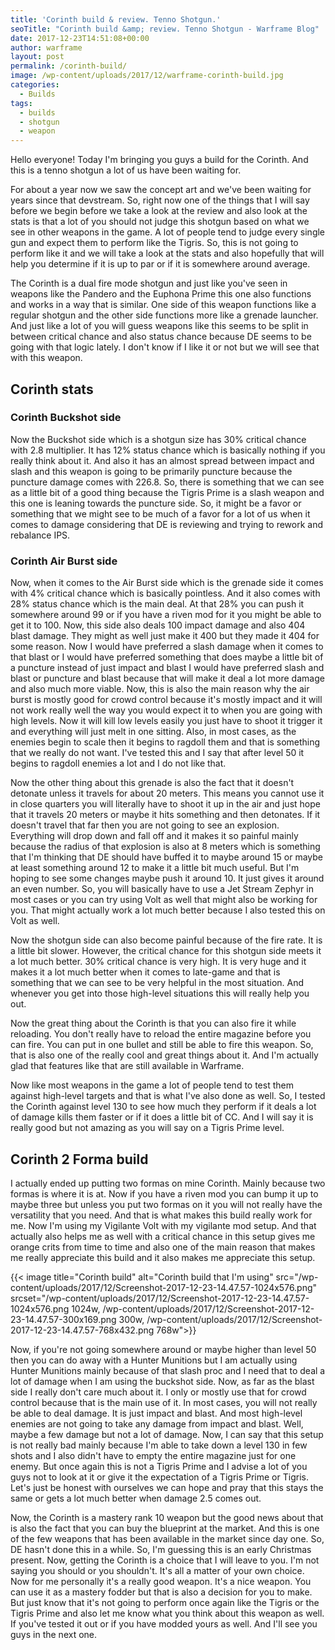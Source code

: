 ```yaml
---
title: 'Corinth build & review. Tenno Shotgun.'
seoTitle: "Corinth build &amp; review. Tenno Shotgun - Warframe Blog"
date: 2017-12-23T14:51:08+00:00
author: warframe
layout: post
permalink: /corinth-build/
image: /wp-content/uploads/2017/12/warframe-corinth-build.jpg
categories:
  - Builds
tags:
  - builds
  - shotgun
  - weapon
---
```

Hello everyone! Today I'm bringing you guys a build for the Corinth. And this is a tenno shotgun a lot of us have been waiting for.<!--more-->

For about a year now we saw the concept art and we've been waiting for years since that devstream. So, right now one of the things that I will say before we begin before we take a look at the review and also look at the stats is that a lot of you should not judge this shotgun based on what we see in other weapons in the game. A lot of people tend to judge every single gun and expect them to perform like the Tigris. So, this is not going to perform like it and we will take a look at the stats and also hopefully that will help you determine if it is up to par or if it is somewhere around average.

The Corinth is a dual fire mode shotgun and just like you've seen in weapons like the Pandero and the Euphona Prime this one also functions and works in a way that is similar. One side of this weapon functions like a regular shotgun and the other side functions more like a grenade launcher. And just like a lot of you will guess weapons like this seems to be split in between critical chance and also status chance because DE seems to be going with that logic lately. I don't know if I like it or not but we will see that with this weapon.

## Corinth stats

### Corinth Buckshot side

Now the Buckshot side which is a shotgun size has 30% critical chance with 2.8 multiplier. It has 12% status chance which is basically nothing if you really think about it. And also it has an almost spread between impact and slash and this weapon is going to be primarily puncture because the puncture damage comes with 226.8. So, there is something that we can see as a little bit of a good thing because the Tigris Prime is a slash weapon and this one is leaning towards the puncture side. So, it might be a favor or something that we might see to be much of a favor for a lot of us when it comes to damage considering that DE is reviewing and trying to rework and rebalance IPS.

### Corinth Air Burst side

Now, when it comes to the Air Burst side which is the grenade side it comes with 4% critical chance which is basically pointless. And it also comes with 28% status chance which is the main deal. At that 28% you can push it somewhere around 99 or if you have a riven mod for it you might be able to get it to 100. Now, this side also deals 100 impact damage and also 404 blast damage. They might as well just make it 400 but they made it 404 for some reason. Now I would have preferred a slash damage when it comes to that blast or I would have preferred something that does maybe a little bit of a puncture instead of just impact and blast I would have preferred slash and blast or puncture and blast because that will make it deal a lot more damage and also much more viable. Now, this is also the main reason why the air burst is mostly good for crowd control because it's mostly impact and it will not work really well the way you would expect it to when you are going with high levels. Now it will kill low levels easily you just have to shoot it trigger it and everything will just melt in one sitting. Also, in most cases, as the enemies begin to scale then it begins to ragdoll them and that is something that we really do not want. I've tested this and I say that after level 50 it begins to ragdoll enemies a lot and I do not like that.

Now the other thing about this grenade is also the fact that it doesn't detonate unless it travels for about 20 meters. This means you cannot use it in close quarters you will literally have to shoot it up in the air and just hope that it travels 20 meters or maybe it hits something and then detonates. If it doesn't travel that far then you are not going to see an explosion. Everything will drop down and fall off and it makes it so painful mainly because the radius of that explosion is also at 8 meters which is something that I'm thinking that DE should have buffed it to maybe around 15 or maybe at least something around 12 to make it a little bit much useful. But I'm hoping to see some changes maybe push it around 10. It just gives it around an even number. So, you will basically have to use a Jet Stream Zephyr in most cases or you can try using Volt as well that might also be working for you. That might actually work a lot much better because I also tested this on Volt as well.

Now the shotgun side can also become painful because of the fire rate. It is a little bit slower. However, the critical chance for this shotgun side meets it a lot much better. 30% critical chance is very high. It is very huge and it makes it a lot much better when it comes to late-game and that is something that we can see to be very helpful in the most situation. And whenever you get into those high-level situations this will really help you out.

Now the great thing about the Corinth is that you can also fire it while reloading. You don't really have to reload the entire magazine before you can fire. You can put in one bullet and still be able to fire this weapon. So, that is also one of the really cool and great things about it. And I'm actually glad that features like that are still available in Warframe.

Now like most weapons in the game a lot of people tend to test them against high-level targets and that is what I've also done as well. So, I tested the Corinth against level 130 to see how much they perform if it deals a lot of damage kills them faster or if it does a little bit of CC. And I will say it is really good but not amazing as you will say on a Tigris Prime level.

## Corinth 2 Forma build

I actually ended up putting two formas on mine Corinth. Mainly because two formas is where it is at. Now if you have a riven mod you can bump it up to maybe three but unless you put two formas on it you will not really have the versatility that you need. And that is what makes this build really work for me. Now I'm using my Vigilante Volt with my vigilante mod setup. And that actually also helps me as well with a critical chance in this setup gives me orange crits from time to time and also one of the main reason that makes me really appreciate this build and it also makes me appreciate this setup.

{{< image title="Corinth build" alt="Corinth build that I'm using" src="/wp-content/uploads/2017/12/Screenshot-2017-12-23-14.47.57-1024x576.png" srcset="/wp-content/uploads/2017/12/Screenshot-2017-12-23-14.47.57-1024x576.png 1024w, /wp-content/uploads/2017/12/Screenshot-2017-12-23-14.47.57-300x169.png 300w, /wp-content/uploads/2017/12/Screenshot-2017-12-23-14.47.57-768x432.png 768w">}}

Now, if you're not going somewhere around or maybe higher than level 50 then you can do away with a Hunter Munitions but I am actually using Hunter Munitions mainly because of that slash proc and I need that to deal a lot of damage when I am using the buckshot side. Now, as far as the blast side I really don't care much about it. I only or mostly use that for crowd control because that is the main use of it. In most cases, you will not really be able to deal damage. It is just impact and blast. And most high-level enemies are not going to take any damage from impact and blast. Well, maybe a few damage but not a lot of damage. Now, I can say that this setup is not really bad mainly because I'm able to take down a level 130 in few shots and I also didn't have to empty the entire magazine just for one enemy. But once again this is not a Tigris Prime and I advise a lot of you guys not to look at it or give it the expectation of a Tigris Prime or Tigris. Let's just be honest with ourselves we can hope and pray that this stays the same or gets a lot much better when damage 2.5 comes out.

Now, the Corinth is a mastery rank 10 weapon but the good news about that is also the fact that you can buy the blueprint at the market. And this is one of the few weapons that has been available in the market since day one. So, DE hasn't done this in a while. So, I'm guessing this is an early Christmas present. Now, getting the Corinth is a choice that I will leave to you. I'm not saying you should or you shouldn't. It's all a matter of your own choice. Now for me personally it's a really good weapon. It's a nice weapon. You can use it as a mastery fodder but that is also a decision for you to make. But just know that it's not going to perform once again like the Tigris or the Tigris Prime and also let me know what you think about this weapon as well. If you've tested it out or if you have modded yours as well. And I'll see you guys in the next one.